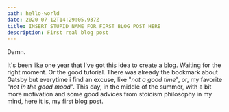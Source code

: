 ```yaml
---
path: hello-world
date: 2020-07-12T14:29:05.937Z
title: INSERT STUPID NAME FOR FIRST BLOG POST HERE
description: First real blog post
---
```

Damn.

It's been like one year that I've got this idea to create a blog. Waiting for the right moment. Or the good tutorial. 
There was already the bookmark about Gatsby but everytime i find an excuse, like "*not a good time*", or, my favorite "*not in the good mood*".
This day, in the middle of the summer, with a bit more motivation and some good advices from stoicism philosophy in my mind, here it is, my first blog post.

